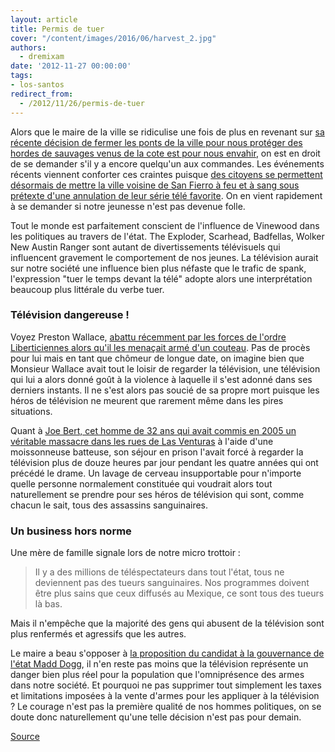 ```yaml
---
layout: article
title: Permis de tuer
cover: "/content/images/2016/06/harvest_2.jpg"
authors:
  - dremixam
date: '2012-11-27 00:00:00'
tags:
- los-santos
redirect_from:
  - /2012/11/26/permis-de-tuer
---
```


Alors que le maire de la ville se ridiculise une fois de plus en revenant sur [sa récente décision de fermer les ponts de la ville pour nous protéger des hordes de sauvages venus de la cote est pour nous envahir](/2005/09/12/body-harvest/), on est en droit de se demander s'il y a encore quelqu'un aux commandes. Les événements récents viennent conforter ces craintes puisque [des citoyens se permettent désormais de mettre la ville voisine de San Fierro à feu et à sang sous prétexte d'une annulation de leur série télé favorite](/2012/11/26/panique-a-san-fierro--/). On en vient rapidement à se demander si notre jeunesse n'est pas devenue folle.

Tout le monde est parfaitement conscient de l'influence de Vinewood dans les politiques au travers de l'état. The Exploder, Scarhead, Badfellas, Wolker New Austin Ranger sont autant de divertissements télévisuels qui influencent gravement le comportement de nos jeunes. La télévision aurait sur notre société une influence bien plus néfaste que le trafic de spank, l'expression "tuer le temps devant la télé" adopte alors une interprétation beaucoup plus littérale du verbe tuer.

### Télévision dangereuse !

Voyez Preston Wallace, [abattu récemment par les forces de l'ordre Liberticiennes alors qu'il les menaçait armé d'un couteau](/2012/08/26/un-homme-abattu-sur-star-junction/). Pas de procès pour lui mais en tant que chômeur de longue date, on imagine bien que Monsieur Wallace avait tout le loisir de regarder la télévision, une télévision qui lui a alors donné goût à la violence à laquelle il s'est adonné dans ses derniers instants. Il ne s'est alors pas soucié de sa propre mort puisque les héros de télévision ne meurent que rarement même dans les pires situations.

Quant à [Joe Bert, cet homme de 32 ans qui avait commis en 2005 un véritable massacre dans les rues de Las Venturas](/2005/09/12/body-harvest/) à l'aide d'une moissonneuse batteuse, son séjour en prison l'avait forcé à regarder la télévision plus de douze heures par jour pendant les quatre années qui ont précédé le drame. Un lavage de cerveau insupportable pour n'importe quelle personne normalement constituée qui voudrait alors tout naturellement se prendre pour ses héros de télévision qui sont, comme chacun le sait, tous des assassins sanguinaires.

### Un business hors norme

Une mère de famille signale lors de notre micro trottoir :

> Il y a des millions de téléspectateurs dans tout l'état, tous ne deviennent pas des tueurs sanguinaires. Nos programmes doivent être plus sains que ceux diffusés au Mexique, ce sont tous des tueurs là bas.

Mais il n'empêche que la majorité des gens qui abusent de la télévision sont plus renfermés et agressifs que les autres.

Le maire a beau s'opposer à [la proposition du candidat à la gouvernance de l'état Madd Dogg](/2012/11/19/dossier---faut-il-liberaliser-la-vente-des-armes-a-feu--/), il n'en reste pas moins que la télévision représente un danger bien plus réel pour la population que l'omniprésence des armes dans notre société. Et pourquoi ne pas supprimer tout simplement les taxes et limitations imposées à la vente d'armes pour les appliquer à la télévision ? Le courage n'est pas la première qualité de nos hommes politiques, on se doute donc naturellement qu'une telle décision n'est pas pour demain.

[Source](http://www.lepoint.fr/societe/jeux-video-permis-de-tuer-27-11-2012-1534002_23.php)